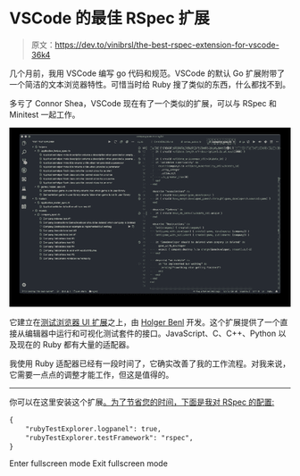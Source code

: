 # VSCode 的最佳 RSpec 扩展

> 原文：<https://dev.to/vinibrsl/the-best-rspec-extension-for-vscode-36k4>

几个月前，我用 VSCode 编写 go 代码和规范。VSCode 的默认 Go 扩展附带了一个简洁的文本浏览器特性。可惜当时给 Ruby 搜了类似的东西，什么都找不到。

多亏了 Connor Shea，VSCode 现在有了一个类似的扩展，可以与 RSpec 和 Minitest 一起工作。

[![](img/efc1c3adc1c900174f527cc81a1cd437.png)](https://res.cloudinary.com/practicaldev/image/fetch/s--fxsTKdtn--/c_limit%2Cf_auto%2Cfl_progressive%2Cq_auto%2Cw_880/https://github.com/connorshea/vscode-ruby-test-adapter/raw/master/img/screenshot.png)

它建立在[测试浏览器 UI 扩展](https://marketplace.visualstudio.com/items?itemName=hbenl.vscode-test-explorer)之上，由 [Holger Benl](https://github.com/hbenl) 开发。这个扩展提供了一个直接从编辑器中运行和可视化测试套件的接口。JavaScript、C、C++、Python 以及现在的 Ruby 都有大量的适配器。

我使用 Ruby 适配器已经有一段时间了，它确实改善了我的工作流程。对我来说，它需要一点点的调整才能工作，但这是值得的。

* * *

你可以在这里安装这个扩展[。为了节省您的时间，下面是我对 RSpec 的配置:](https://marketplace.visualstudio.com/items?itemName=connorshea.vscode-ruby-test-adapter) 

```
{
    "rubyTestExplorer.logpanel": true,
    "rubyTestExplorer.testFramework": "rspec",
} 
```

Enter fullscreen mode Exit fullscreen mode